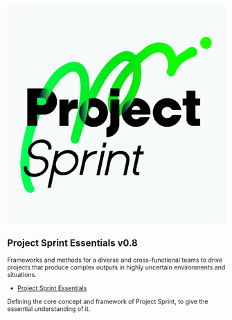 ![Project Sprint](../images/pjs_logo.png)

## Project Sprint Essentials v0.8

Frameworks and methods for a diverse and cross-functional teams to drive projects that produce complex outputs in highly uncertain environments and situations.

* [Project Sprint Essentials](essentials/index.md)

Defining the core concept and framework of Project Sprint, to give the essential understanding of it.
